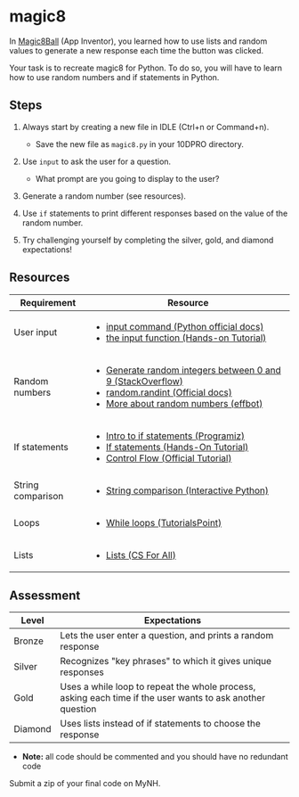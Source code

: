 # magic8

In [Magic8Ball](http://appinventor.mit.edu/explore/ai2/magic-8-ball.html) (App Inventor), you learned how to use lists and random values to generate a new response each time the button was clicked.

Your task is to recreate magic8 for Python. To do so, you will have to learn how to use random numbers and if statements in Python.

## Steps

1. Always start by creating a new file in IDLE (Ctrl+n or Command+n).

    - Save the new file as `magic8.py` in your 10DPRO directory.

2. Use `input` to ask the user for a question.

    - What prompt are you going to display to the user?

3. Generate a random number (see resources).

4. Use `if` statements to print different responses based on the value of the random number.

5. Try challenging yourself by completing the silver, gold, and diamond expectations!

## Resources

| Requirement | Resource |
|-------------|----------|
| User input  | <ul><li>[input command (Python official docs)](https://docs.python.org/3/library/functions.html#input)</li><li>[the input function (Hands-on Tutorial)](https://anh.cs.luc.edu/python/hands-on/3.1/handsonHtml/io.html)</li></ul> |
| Random numbers | <ul><li>[Generate random integers between 0 and 9 (StackOverflow)](https://stackoverflow.com/questions/3996904/generate-random-integers-between-0-and-9)</li><li>[random.randint (Official docs)](https://docs.python.org/3/library/random.html#random.randint)</li><li>[More about random numbers (effbot)](http://effbot.org/pyfaq/how-do-i-generate-random-numbers-in-python.htm)</li></ul> |
| If statements  | <ul><li>[Intro to if statements (Programiz)](https://www.programiz.com/python-programming/if-elif-else)</li><li>[If statements (Hands-On Tutorial)](https://anh.cs.luc.edu/python/hands-on/3.1/handsonHtml/ifstatements.html)</li><li>[Control Flow (Official Tutorial)](https://docs.python.org/3/tutorial/controlflow.html)</li></ul> |
| String comparison | <ul><li>[String comparison (Interactive Python)](http://interactivepython.org/courselib/static/thinkcspy/Strings/StringComparison.html)</li></ul> |
| Loops       | <ul><li>[While loops (TutorialsPoint)](https://www.tutorialspoint.com/python/python_while_loop.htm)</li></ul> |
| Lists       | <ul><li>[Lists (CS For All)](https://www.cs.hmc.edu/csforall/FunctionalProgramming/functionalprogramming.html#lists)</li></ul> |

## Assessment

| Level  | Expectations |
|--------|--------------|
| Bronze | Lets the user enter a question, and prints a random response |
| Silver | Recognizes "key phrases" to which it gives unique responses |
| Gold   | Uses a while loop to repeat the whole process, asking each time if the user wants to ask another question |
| Diamond | Uses lists instead of if statements to choose the response |

- **Note:** all code should be commented and you should have no redundant code

Submit a zip of your final code on MyNH.
